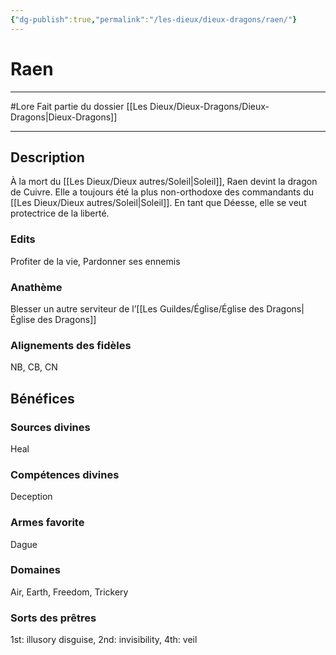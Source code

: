 ```yaml
---
{"dg-publish":true,"permalink":"/les-dieux/dieux-dragons/raen/"}
---
```


# Raen
---
#Lore
Fait partie du dossier [[Les Dieux/Dieux-Dragons/Dieux-Dragons\|Dieux-Dragons]]

-------
## Description
À la mort du [[Les Dieux/Dieux autres/Soleil\|Soleil]], Raen devint la dragon de Cuivre. Elle a toujours été la plus non-orthodoxe des commandants du [[Les Dieux/Dieux autres/Soleil\|Soleil]]. En tant que Déesse, elle se veut protectrice de la liberté.
### Edits
Profiter de la vie, Pardonner ses ennemis
### Anathème
Blesser un autre serviteur de l’[[Les Guildes/Église/Église des Dragons\|Église des Dragons]]
### Alignements des fidèles
NB, CB, CN
## Bénéfices
### Sources divines
Heal
### Compétences divines
Deception
### Armes favorite
Dague
### Domaines
Air, Earth, Freedom, Trickery
### Sorts des prêtres
1st: illusory disguise, 2nd: invisibility, 4th: veil